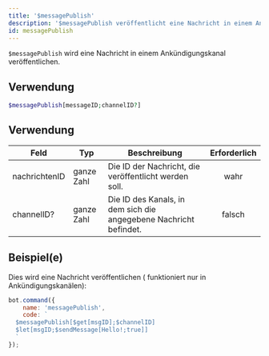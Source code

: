 ```yaml
---
title: '$messagePublish'
description: '$messagePublish veröffentlicht eine Nachricht in einem Ankündigungskanal.'
id: messagePublish
---
```


`$messagePublish` wird eine Nachricht in einem Ankündigungskanal veröffentlichen.

## Verwendung

```php
$messagePublish[messageID;channelID?]
```

## Verwendung

| Feld          | Typ        | Beschreibung                                                      | Erforderlich |
| ------------- | ---------- | ----------------------------------------------------------------- |:------------:|
| nachrichtenID | ganze Zahl | Die ID der Nachricht, die veröffentlicht werden soll.             |     wahr     |
| channelID?    | ganze Zahl | Die ID des Kanals, in dem sich die angegebene Nachricht befindet. |    falsch    |

## Beispiel(e)

Dies wird eine Nachricht veröffentlichen ( funktioniert nur in Ankündigungskanälen):

```javascript
bot.command({
    name: 'messagePublish',
    code: `
  $messagePublish[$get[msgID];$channelID]
  $let[msgID;$sendMessage[Hello!;true]]
  `
});
```
